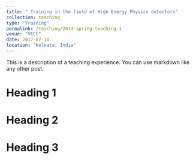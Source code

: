 ```yaml
---
title: " Training in the field of High Energy Physics detectors"
collection: teaching
type: "Training"
permalink: /teaching/2014-spring-teaching-1
venue: "VECC"
date: 2017-07-10
location: "Kolkata, India"
---
```


This is a description of a teaching experience. You can use markdown like any other post.

Heading 1
======

Heading 2
======

Heading 3
======
